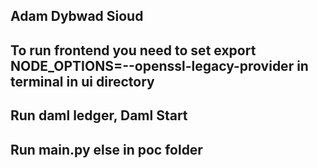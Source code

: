 ## Adam Dybwad Sioud

## To run frontend you need to set export NODE_OPTIONS=--openssl-legacy-provider in terminal in ui directory

## Run daml ledger, Daml Start

## Run main.py else in poc folder
